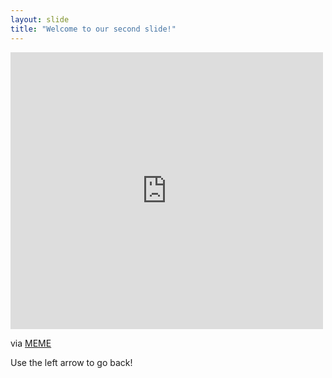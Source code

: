 ```yaml
---
layout: slide
title: "Welcome to our second slide!"
---
```

<iframe src="https://me.me/embed/i/9737918" width="500" height="443" frameBorder="0" class="meme-embed" style="max-width:100%;margin:0 auto;" allowFullScreen></iframe><p>via <a href="https://me.me">MEME</a></p>
Use the left arrow to go back!